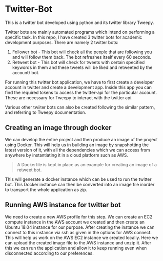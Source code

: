 # Twitter-Bot
This is a twitter bot developed using python and its twitter library Tweepy.

Twitter bots are mainly automated programs which intend on performing a specific task. In this repo,
I have created 3 twitter bots for academic development purposes.
There are namely 2 twitter bots:
1. Follower bot - This bot will check all the people that are following you and will follow them back. The bot refreshes itself every 60 seconds.
2. Retweet bot - This bot will check for tweets with certain specified keywords in them and these tweets will be liked and retweeted by the account/ bot.

For running this twitter bot application, we have to first create a developer account in twitter and create a development app.
Inside this app you can find the required tokens to access the twitter-api for the particular account.
These are necessary for Tweepy to interact with the twitter api.

Various other twiiter bots can also be created following the similar pattern, and referring to Tweepy documentation.

## Creating an image through docker

We can develop the entire project and then produce an image of the project using Docker.
This will help us in building an image by snapshotting the latest version of it, with all the dependencies which we can access from anywhere by instantiating it in a cloud platform such as AWS.

> A Dockerfile is kept in place as an example for creating an image of a retweet bot.

This will generate a docker instance which can be used to run the twitter bot.
This Docker instance can then be converted into an image file inorder to transport the whole application as zip.

## Running AWS instance for twitter bot

We need to create a new AWS profile for this step.
We can create an EC2 compute instance in the AWS account we created and then create an Ubuntu 18.04 instance for our purpose.
After creating the instance we can connect to this instance via ssh as given in the options for AWS connect.
This will help us work on the AWS EC2 instance we created locally.
Here we can upload the created image file to the AWS instance and unzip it.
After this we can run the application and allow it to keep running even when disconnected according to our preferences.